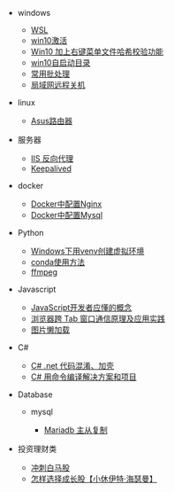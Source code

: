 - windows

  - [WSL](windows/wsl.md "WSL 开启及配置")
  - [win10激活](windows/win10激活.md)
  - [Win10 加上右键菜单文件哈希校验功能](windows/win10加上右键菜单文件哈希校验功能.md)
  - [win10自启动目录](windows/win10自启动目录.md)
  - [常用批处理](windows/常用批处理.md)
  - [局域网远程关机](windows/局域网远程关机.md)

- linux

  - [Asus路由器](linux/asus.md)

- 服务器

  - [IIS 反向代理](服务器/IIS反向代理.md)
  - [Keepalived](服务器/Keepalived.md)
  
- docker

  - [Docker中配置Nginx](docker/nginx.md "Docker中配置Nginx")
  - [Docker中配置Mysql](docker/mysql.md "Docker中配置Mysql")

- Python

  - [Windows下用venv创建虚拟环境](python/Windows下用venv创建虚拟环境.md)
  - [conda使用方法](python/conda使用方法.md)
  - [ffmpeg](python/ffmpeg.md "py+ffmpeg的使用方法")

- Javascript

  - [JavaScript开发者应懂的概念](js/JavaScript开发者应懂的概念.md)
  - [浏览器跨 Tab 窗口通信原理及应用实践](js/浏览器跨Tab窗口通信原理及应用实践.md)
  - [图片懒加载](js/图片懒加载.md)
  
- C#

  - [C# .net 代码混淆、加壳](csharp/CSharp代码混淆+加壳.md)
  - [C# 用命令编译解决方案和项目](csharp/CSharp用命令编译解决方案和项目.md)
  
- Database

  - mysql
  
    - [Mariadb 主从复制](db/mysql/Mariadb主从复制.md)

- 投资理财类

  - [冲刺白马股](投资理财/冲刺白马股.md)
  - [怎样选择成长股【小休伊特·海瑟曼】](投资理财/怎样选择成长股.md)
